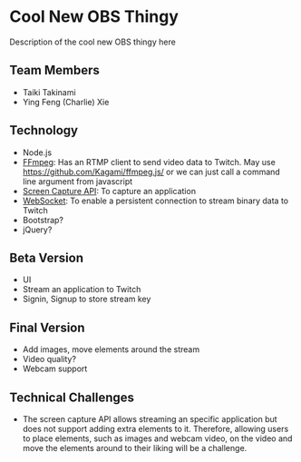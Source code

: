 # Cool New OBS Thingy
Description of the cool new OBS thingy here

## Team Members
- Taiki Takinami
- Ying Feng (Charlie) Xie

## Technology
- Node.js
- [FFmpeg](https://www.ffmpeg.org/): Has an RTMP client to send video data to Twitch. May use https://github.com/Kagami/ffmpeg.js/ or we can just call a command line argument from javascript
- [Screen Capture API](https://developer.mozilla.org/en-US/docs/Web/API/Screen_Capture_API/Using_Screen_Capture): To capture an application
- [WebSocket](https://developer.mozilla.org/en-US/docs/Web/API/WebSockets_API): To enable a persistent connection to stream binary data to Twitch
- Bootstrap?
- jQuery?

## Beta Version
- UI
- Stream an application to Twitch
- Signin, Signup to store stream key

## Final Version
- Add images, move elements around the stream
- Video quality?
- Webcam support

## Technical Challenges
- The screen capture API allows streaming an specific application but does not support adding extra elements to it. Therefore, allowing users to place elements, such as images and webcam video, on the video and move the elements around to their liking will be a challenge.